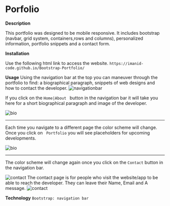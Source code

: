 <h1>Porfolio</h1>

**Description**

This portfolio was designed to be mobile responsive. It includes bootstrap (navbar, grid system, containers,rows and columns), personalized information, portfolio snippets and a contact form. 

**Installation**

Use the following html link to access the website.
```https://imanid-code.github.io/Bootstrap-Portfolio/``` 

**Usage**
Using the navigation bar at the top you can maneuver through the portfolio to find: a biographical paragraph, snippets of web designs and how to contact the developer. 
![navigationbar](assets/navbar.png)

If you click on the ```Home|About ``` button in the navigation bar it will take you here for a short biographical paragraph and image of the developer. 

![bio](assets/about.png)
 <hr>

 Each time you navigate to a different page the color scheme will change. Once you click on ``` Portfolio``` you will see placeholders for upcoming developments. 

 ![bio](assets/portfolio.png)
<hr>

 The color scheme will change again once you click on the ``` Contact ``` button in the navigation bar.

![contact](assets/contact1.png) 
 The contact page is for people who visit the website/app to be able to reach the developer. They can leave their Name, Email and A message.
![contact](assets/contact2.png)

**Technology**
 ```Bootstrap: navigation bar```